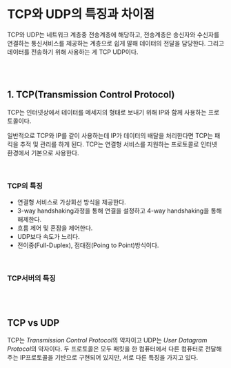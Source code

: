 # TCP와 UDP의 특징과 차이점
TCP와 UDP는 네트워크 계층중 전송계층에 해당하고, 전송계층은 송신자와 수신자를 연결하는 통신서비스를 제공하는 계층으로 쉽게 말해 데이터의 전달을 담당한다. 그리고 데이터를 전송하기 위해 사용하는 게 TCP UDP이다.



<br><br>

## 1. TCP(Transmission Control Protocol)

TCP는 인터넷상에서 테이터를 메세지의 형태로 보내기 위해 IP와 함께 사용하는 프로토콜이다.

일반적으로 TCP와 IP를 같이 사용하는데 IP가 데이터의 배달을 처리한다면 TCP는 패킥을 추적 및 관리를 하게 된다. TCP는 연결형 서비스를 지원하는 프로토콜로 인터넷 환경에서 기본으로 사용한다.

<br>

### TCP의 특징

 - 연결형 서비스로 가상회선 방식을 제공한다.
 - 3-way handshaking과정을 통해 연결을 설정하고 4-way handshaking을 통해 해제한다.
 - 흐름 제어 및 혼잠을 제어한다.
 - UDP보다 속도가 느리다.
 - 전이중(Full-Duplex), 점대점(Poing to Point)방식이다.

<br>

### TCP서버의 특징


<br><br>

## TCP vs UDP

TCP는 *Transmission Control Protocol*의 약자이고 UDP는 *User Datagram Protocol*의 약자이다. 두 프로토콜은 모두 패킷을 한 컴퓨터에서 다른 컴퓨터로 전달해주는 IP프로토콜을 기반으로 구현되어 있지만, 서로 다른 특징을 가지고 있다.


